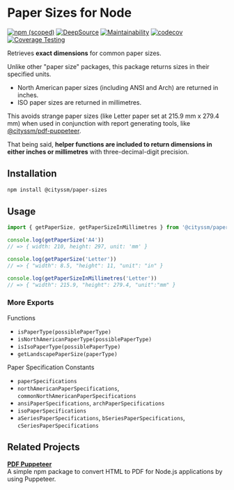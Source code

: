 # Paper Sizes for Node

[![npm (scoped)](https://img.shields.io/npm/v/@cityssm/paper-sizes)](https://www.npmjs.com/package/@cityssm/paper-sizes)
[![DeepSource](https://app.deepsource.com/gh/cityssm/node-paper-sizes.svg/?label=active+issues&show_trend=true&token=IZDF732zv79o7EdsM_Ov2MRb)](https://app.deepsource.com/gh/cityssm/node-paper-sizes/)
[![Maintainability](https://api.codeclimate.com/v1/badges/639d4198aca631b45c17/maintainability)](https://codeclimate.com/github/cityssm/node-paper-sizes/maintainability)
[![codecov](https://codecov.io/gh/cityssm/node-paper-sizes/graph/badge.svg?token=G4FS2U0JJK)](https://codecov.io/gh/cityssm/node-paper-sizes)
[![Coverage Testing](https://github.com/cityssm/node-paper-sizes/actions/workflows/coverage.yml/badge.svg)](https://github.com/cityssm/node-paper-sizes/actions/workflows/coverage.yml)

Retrieves **exact dimensions** for common paper sizes.

Unlike other "paper size" packages, this package returns sizes in their specified units.

- North American paper sizes (including ANSI and Arch) are returned in inches.
- ISO paper sizes are returned in millimetres.

This avoids strange paper sizes (like Letter paper set at 215.9 mm x 279.4 mm)
when used in conjunction with report generating tools,
like [@cityssm/pdf-puppeteer](https://www.npmjs.com/package/@cityssm/pdf-puppeteer).

That being said, **helper functions are included to return dimensions
in either inches or millimetres** with three-decimal-digit precision.

## Installation

```sh
npm install @cityssm/paper-sizes
```

## Usage

```javascript
import { getPaperSize, getPaperSizeInMillimetres } from '@cityssm/paper-sizes'

console.log(getPaperSize('A4'))
// => { width: 210, height: 297, unit: 'mm' }

console.log(getPaperSize('Letter'))
// => { "width": 8.5, "height": 11, "unit": "in" }

console.log(getPaperSizeInMillimetres('Letter'))
// => { "width": 215.9, "height": 279.4, "unit":"mm" }
```

### More Exports

Functions

- `isPaperType(possiblePaperType)`
- `isNorthAmericanPaperType(possiblePaperType)`
- `isIsoPaperType(possiblePaperType)`
- `getLandscapePaperSize(paperType)`

Paper Specification Constants

- `paperSpecifications`
- `northAmericanPaperSpecifications`, `commonNorthAmericanPaperSpecifications`
- `ansiPaperSpecifications`, `archPaperSpecifications`
- `isoPaperSpecifications`
- `aSeriesPaperSpecifications`, `bSeriesPaperSpecifications`, `cSeriesPaperSpecifications`

## Related Projects

[**PDF Puppeteer**](https://www.npmjs.com/package/@cityssm/pdf-puppeteer)<br />
A simple npm package to convert HTML to PDF for Node.js applications by using Puppeteer.
